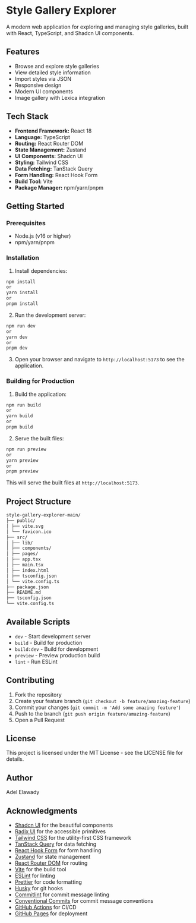 # Style Gallery Explorer

A modern web application for exploring and managing style galleries, built with React, TypeScript, and Shadcn UI components.

## Features

- Browse and explore style galleries
- View detailed style information
- Import styles via JSON
- Responsive design
- Modern UI components
- Image gallery with Lexica integration

## Tech Stack

- **Frontend Framework:** React 18
- **Language:** TypeScript
- **Routing:** React Router DOM
- **State Management:** Zustand
- **UI Components:** Shadcn UI
- **Styling:** Tailwind CSS
- **Data Fetching:** TanStack Query
- **Form Handling:** React Hook Form
- **Build Tool:** Vite
- **Package Manager:** npm/yarn/pnpm

## Getting Started

### Prerequisites

- Node.js (v16 or higher)
- npm/yarn/pnpm

### Installation


1. Install dependencies:
```bash
npm install
or
yarn install
or
pnpm install
```

2. Run the development server:
```bash
npm run dev
or
yarn dev
or
pnpm dev
```

3. Open your browser and navigate to `http://localhost:5173` to see the application.

### Building for Production

1. Build the application:
```bash
npm run build
or
yarn build
or
pnpm build
```

2. Serve the built files:
```bash
npm run preview
or
yarn preview
or
pnpm preview
``` 

This will serve the built files at `http://localhost:5173`.


## Project Structure

```bash
style-gallery-explorer-main/
├── public/
│ ├── vite.svg
│ └── favicon.ico
├── src/
│ ├── lib/
│ ├── components/
│ ├── pages/
│ ├── app.tsx
│ ├── main.tsx
│ ├── index.html
│ ├── tsconfig.json
│ └── vite.config.ts
├── package.json
├── README.md
├── tsconfig.json
└── vite.config.ts
```

## Available Scripts

- `dev` - Start development server
- `build` - Build for production
- `build:dev` - Build for development
- `preview` - Preview production build
- `lint` - Run ESLint

## Contributing

1. Fork the repository
2. Create your feature branch (`git checkout -b feature/amazing-feature`)
3. Commit your changes (`git commit -m 'Add some amazing feature'`)
4. Push to the branch (`git push origin feature/amazing-feature`)
5. Open a Pull Request

## License

This project is licensed under the MIT License - see the LICENSE file for details.

## Author

Adel Elawady

## Acknowledgments

- [Shadcn UI](https://ui.shadcn.com/) for the beautiful components
- [Radix UI](https://www.radix-ui.com/) for the accessible primitives
- [Tailwind CSS](https://tailwindcss.com/) for the utility-first CSS framework
- [TanStack Query](https://tanstack.com/query) for data fetching
- [React Hook Form](https://react-hook-form.com/) for form handling
- [Zustand](https://zustand.docs.pmnd.rs/) for state management
- [React Router DOM](https://reactrouter.com/) for routing
- [Vite](https://vitejs.dev/) for the build tool
- [ESLint](https://eslint.org/) for linting
- [Prettier](https://prettier.io/) for code formatting
- [Husky](https://typicode.github.io/husky/#/) for git hooks
- [Commitlint](https://commitlint.js.org/) for commit message linting
- [Conventional Commits](https://www.conventionalcommits.org/) for commit message conventions
- [GitHub Actions](https://github.com/features/actions) for CI/CD
- [GitHub Pages](https://pages.github.com/) for deployment
